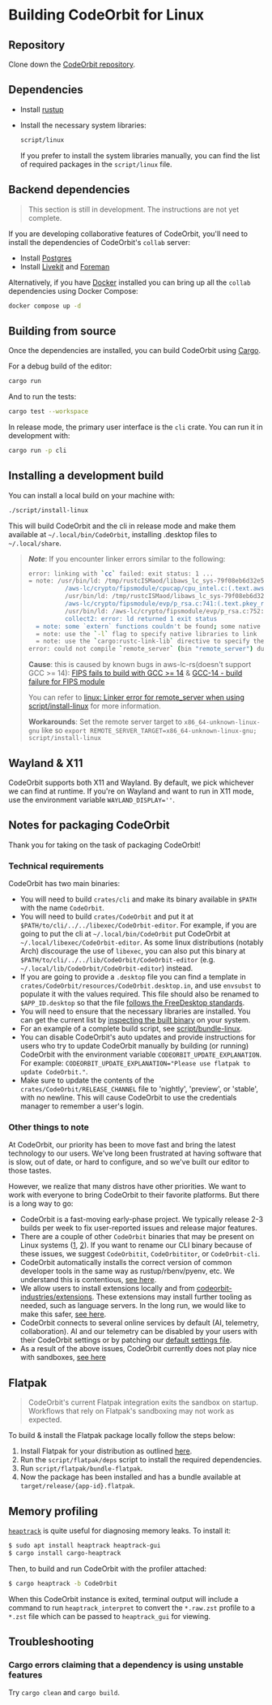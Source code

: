 # Building CodeOrbit for Linux

## Repository

Clone down the [CodeOrbit repository](https://github.com/codeorbit-industries/CodeOrbit).

## Dependencies

- Install [rustup](https://www.rust-lang.org/tools/install)

- Install the necessary system libraries:

  ```sh
  script/linux
  ```

  If you prefer to install the system libraries manually, you can find the list of required packages in the `script/linux` file.

## Backend dependencies

> This section is still in development. The instructions are not yet complete.

If you are developing collaborative features of CodeOrbit, you'll need to install the dependencies of CodeOrbit's `collab` server:

- Install [Postgres](https://www.postgresql.org/download/linux/)
- Install [Livekit](https://github.com/livekit/livekit-cli) and [Foreman](https://theforeman.org/manuals/3.9/quickstart_guide.html)

Alternatively, if you have [Docker](https://www.docker.com/) installed you can bring up all the `collab` dependencies using Docker Compose:

```sh
docker compose up -d
```

## Building from source

Once the dependencies are installed, you can build CodeOrbit using [Cargo](https://doc.rust-lang.org/cargo/).

For a debug build of the editor:

```sh
cargo run
```

And to run the tests:

```sh
cargo test --workspace
```

In release mode, the primary user interface is the `cli` crate. You can run it in development with:

```sh
cargo run -p cli
```

## Installing a development build

You can install a local build on your machine with:

```sh
./script/install-linux
```

This will build CodeOrbit and the cli in release mode and make them available at `~/.local/bin/CodeOrbit`, installing .desktop files to `~/.local/share`.

> **_Note_**: If you encounter linker errors similar to the following:
>
> ```bash
> error: linking with `cc` failed: exit status: 1 ...
> = note: /usr/bin/ld: /tmp/rustcISMaod/libaws_lc_sys-79f08eb6d32e546e.rlib(f8e4fd781484bd36-bcm.o): in function `aws_lc_0_25_0_handle_cpu_env':
>           /aws-lc/crypto/fipsmodule/cpucap/cpu_intel.c:(.text.aws_lc_0_25_0_handle_cpu_env+0x63): undefined reference to `__isoc23_sscanf'
>           /usr/bin/ld: /tmp/rustcISMaod/libaws_lc_sys-79f08eb6d32e546e.rlib(f8e4fd781484bd36-bcm.o): in function `pkey_rsa_ctrl_str':
>           /aws-lc/crypto/fipsmodule/evp/p_rsa.c:741:(.text.pkey_rsa_ctrl_str+0x20d): undefined reference to `__isoc23_strtol'
>           /usr/bin/ld: /aws-lc/crypto/fipsmodule/evp/p_rsa.c:752:(.text.pkey_rsa_ctrl_str+0x258): undefined reference to `__isoc23_strtol'
>           collect2: error: ld returned 1 exit status
>   = note: some `extern` functions couldn't be found; some native libraries may need to be installed or have their path specified
>   = note: use the `-l` flag to specify native libraries to link
>   = note: use the `cargo:rustc-link-lib` directive to specify the native libraries to link with Cargo (see https://doc.rust-lang.org/cargo/reference/build-scripts.html#rustc-link-lib)
> error: could not compile `remote_server` (bin "remote_server") due to 1 previous error
> ```
>
> **Cause**:
> this is caused by known bugs in aws-lc-rs(doesn't support GCC >= 14): [FIPS fails to build with GCC >= 14](https://github.com/aws/aws-lc-rs/issues/569)
> & [GCC-14 - build failure for FIPS module](https://github.com/aws/aws-lc/issues/2010)
>
> You can refer to [linux: Linker error for remote_server when using script/install-linux](https://github.com/codeorbit-industries/CodeOrbit/issues/24880) for more information.
>
> **Workarounds**:
> Set the remote server target to `x86_64-unknown-linux-gnu` like so `export REMOTE_SERVER_TARGET=x86_64-unknown-linux-gnu; script/install-linux`

## Wayland & X11

CodeOrbit supports both X11 and Wayland. By default, we pick whichever we can find at runtime. If you're on Wayland and want to run in X11 mode, use the environment variable `WAYLAND_DISPLAY=''`.

## Notes for packaging CodeOrbit

Thank you for taking on the task of packaging CodeOrbit!

### Technical requirements

CodeOrbit has two main binaries:

- You will need to build `crates/cli` and make its binary available in `$PATH` with the name `CodeOrbit`.
- You will need to build `crates/CodeOrbit` and put it at `$PATH/to/cli/../../libexec/CodeOrbit-editor`. For example, if you are going to put the cli at `~/.local/bin/CodeOrbit` put CodeOrbit at `~/.local/libexec/CodeOrbit-editor`. As some linux distributions (notably Arch) discourage the use of `libexec`, you can also put this binary at `$PATH/to/cli/../../lib/CodeOrbit/CodeOrbit-editor` (e.g. `~/.local/lib/CodeOrbit/CodeOrbit-editor`) instead.
- If you are going to provide a `.desktop` file you can find a template in `crates/CodeOrbit/resources/CodeOrbit.desktop.in`, and use `envsubst` to populate it with the values required. This file should also be renamed to `$APP_ID.desktop` so that the file [follows the FreeDesktop standards](https://github.com/codeorbit-industries/CodeOrbit/issues/12707#issuecomment-2168742761).
- You will need to ensure that the necessary libraries are installed. You can get the current list by [inspecting the built binary](https://github.com/codeorbit-industries/CodeOrbit/blob/935cf542aebf55122ce6ed1c91d0fe8711970c82/script/bundle-linux#L65-L67) on your system.
- For an example of a complete build script, see [script/bundle-linux](https://github.com/codeorbit-industries/CodeOrbit/blob/935cf542aebf55122ce6ed1c91d0fe8711970c82/script/bundle-linux).
- You can disable CodeOrbit's auto updates and provide instructions for users who try to update CodeOrbit manually by building (or running) CodeOrbit with the environment variable `CODEORBIT_UPDATE_EXPLANATION`. For example: `CODEORBIT_UPDATE_EXPLANATION="Please use flatpak to update CodeOrbit."`.
- Make sure to update the contents of the `crates/CodeOrbit/RELEASE_CHANNEL` file to 'nightly', 'preview', or 'stable', with no newline. This will cause CodeOrbit to use the credentials manager to remember a user's login.

### Other things to note

At CodeOrbit, our priority has been to move fast and bring the latest technology to our users. We've long been frustrated at having software that is slow, out of date, or hard to configure, and so we've built our editor to those tastes.

However, we realize that many distros have other priorities. We want to work with everyone to bring CodeOrbit to their favorite platforms. But there is a long way to go:

- CodeOrbit is a fast-moving early-phase project. We typically release 2-3 builds per week to fix user-reported issues and release major features.
- There are a couple of other `CodeOrbit` binaries that may be present on Linux systems ([1](https://openzfs.github.io/openzfs-docs/man/v2.2/8/CodeOrbit.8.html), [2](https://CodeOrbit.brimdata.io/docs/commands/CodeOrbit)). If you want to rename our CLI binary because of these issues, we suggest `CodeOrbitit`, `CodeOrbititor`, or `CodeOrbit-cli`.
- CodeOrbit automatically installs the correct version of common developer tools in the same way as rustup/rbenv/pyenv, etc. We understand this is contentious, [see here](https://github.com/codeorbit-industries/CodeOrbit/issues/12589).
- We allow users to install extensions locally and from [codeorbit-industries/extensions](https://github.com/codeorbit-industries/extensions). These extensions may install further tooling as needed, such as language servers. In the long run, we would like to make this safer, [see here](https://github.com/codeorbit-industries/CodeOrbit/issues/12358).
- CodeOrbit connects to several online services by default (AI, telemetry, collaboration). AI and our telemetry can be disabled by your users with their CodeOrbit settings or by patching our [default settings file](https://github.com/codeorbit-industries/CodeOrbit/blob/main/assets/settings/default.json).
- As a result of the above issues, CodeOrbit currently does not play nice with sandboxes, [see here](https://github.com/codeorbit-industries/CodeOrbit/pull/12006#issuecomment-2130421220)

## Flatpak

> CodeOrbit's current Flatpak integration exits the sandbox on startup. Workflows that rely on Flatpak's sandboxing may not work as expected.

To build & install the Flatpak package locally follow the steps below:

1. Install Flatpak for your distribution as outlined [here](https://flathub.org/setup).
2. Run the `script/flatpak/deps` script to install the required dependencies.
3. Run `script/flatpak/bundle-flatpak`.
4. Now the package has been installed and has a bundle available at `target/release/{app-id}.flatpak`.

## Memory profiling

[`heaptrack`](https://github.com/KDE/heaptrack) is quite useful for diagnosing memory leaks. To install it:

```sh
$ sudo apt install heaptrack heaptrack-gui
$ cargo install cargo-heaptrack
```

Then, to build and run CodeOrbit with the profiler attached:

```sh
$ cargo heaptrack -b CodeOrbit
```

When this CodeOrbit instance is exited, terminal output will include a command to run `heaptrack_interpret` to convert the `*.raw.zst` profile to a `*.zst` file which can be passed to `heaptrack_gui` for viewing.

## Troubleshooting

### Cargo errors claiming that a dependency is using unstable features

Try `cargo clean` and `cargo build`.
